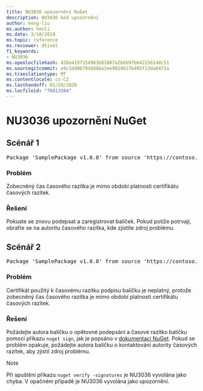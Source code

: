 ```yaml
---
title: NU3036 upozornění NuGet
description: NU3036 kód upozornění
author: heng-liu
ms.author: henli
ms.date: 3/18/2019
ms.topic: reference
ms.reviewer: dtivel
f1_keywords:
- NU3036
ms.openlocfilehash: 428e4197154903b81807a2b6b97b642256140c51
ms.sourcegitcommit: e9c1dd0679ddd8ba3ee992d817b405f13da0472a
ms.translationtype: MT
ms.contentlocale: cs-CZ
ms.lasthandoff: 01/29/2020
ms.locfileid: "76813504"
---
```

# <a name="nuget-warning-nu3036"></a>NU3036 upozornění NuGet

## <a name="scenario-1"></a>Scénář 1

<pre>Package 'SamplePackage v1.0.0' from source 'https://contoso.com/index.json': The timestamp's generalized time is outside the timestamping certificate's validity period.</pre>

### <a name="issue"></a>Problém

Zobecněný čas časového razítka je mimo období platnosti certifikátu časových razítek.


### <a name="solution"></a>Řešení

Pokuste se znovu podepsat a zaregistrovat balíček. Pokud potíže potrvají, obraťte se na autoritu časového razítka, kde zjistíte zdroj problému.



## <a name="scenario-2"></a>Scénář 2

<pre>Package 'SamplePackage v1.0.0' from source 'https://contoso.com/index.json': The primary signature's timestamp's generalized time is outside the timestamping certificate's validity period.</pre>

### <a name="issue"></a>Problém

Certifikát použitý k časovému razítku podpisu balíčku je neplatný, protože zobecněný čas časového razítka je mimo období platnosti certifikátu časových razítek.


### <a name="solution"></a>Řešení

Požádejte autora balíčku o opětovné podepsání a časové razítko balíčku pomocí příkazu `nuget sign`, jak je popsáno v [dokumentaci NuGet](../../create-packages/sign-a-package.md). Pokud se problém opakuje, požádejte autora balíčku o kontaktování autority časových razítek, aby zjistil zdroj problému.


> [!Note]
> Při spuštění příkazu `nuget verify -signatures` je NU3036 vyvolána jako chyba. V opačném případě je NU3036 vyvolána jako upozornění.
